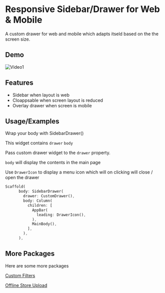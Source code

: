 
# Responsive Sidebar/Drawer for Web & Mobile

A custom drawer for web and mobile which adapts itseld based on the the screen size.


## Demo

![Video1](https://github.com/hussainint/sidebarDrawer/blob/main/demo.gif?raw=true)




## Features

- Sidebar when layout is web
- Cloappsable when screen layout is reduced
- Overlay drawer when screen is mobile


## Usage/Examples

Wrap your body with SidebarDrawer()

This widget contains `drawer` `body`

Pass custom drawer widget to the `drawer` property.

`body` will display the contents in the main page

Use `DrawerIcon`  to display a menu icon which will on clicking will close / open the drawer
```dart
Scaffold(
      body: SidebarDrawer(
        drawer: CustomDrawer(),
        body: Column(
          children: [
            AppBar(
              leading: DrawerIcon(),
            ),
            MainBody(),
          ],
        ),
      ),
```


## More Packages

Here are some more packages 

[Custom Filters](https://pub.dev/packages/data_filters)

[Offline Store Upload](https://pub.dev/packages/offline_store_upload)

